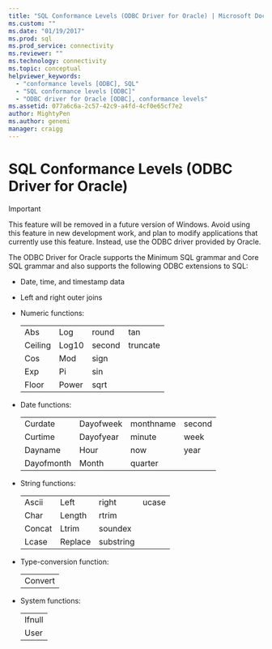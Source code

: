 ```yaml
---
title: "SQL Conformance Levels (ODBC Driver for Oracle) | Microsoft Docs"
ms.custom: ""
ms.date: "01/19/2017"
ms.prod: sql
ms.prod_service: connectivity
ms.reviewer: ""
ms.technology: connectivity
ms.topic: conceptual
helpviewer_keywords: 
  - "conformance levels [ODBC], SQL"
  - "SQL conformance levels [ODBC]"
  - "ODBC driver for Oracle [ODBC], conformance levels"
ms.assetid: 077a6c6a-2c57-42c9-a4fd-4cf0e65cf7e2
author: MightyPen
ms.author: genemi
manager: craigg
---
```

# SQL Conformance Levels (ODBC Driver for Oracle)
> [!IMPORTANT]  
>  This feature will be removed in a future version of Windows. Avoid using this feature in new development work, and plan to modify applications that currently use this feature. Instead, use the ODBC driver provided by Oracle.  
  
 The ODBC Driver for Oracle supports the Minimum SQL grammar and Core SQL grammar and also supports the following ODBC extensions to SQL:  
  
-   Date, time, and timestamp data  
  
-   Left and right outer joins  
  
-   Numeric functions:  
  
    |||||  
    |-|-|-|-|  
    |Abs|Log|round|tan|  
    |Ceiling|Log10|second|truncate|  
    |Cos|Mod|sign||  
    |Exp|Pi|sin||  
    |Floor|Power|sqrt||  
  
-   Date functions:  
  
    |||||  
    |-|-|-|-|  
    |Curdate|Dayofweek|monthname|second|  
    |Curtime|Dayofyear|minute|week|  
    |Dayname|Hour|now|year|  
    |Dayofmonth|Month|quarter||  
  
-   String functions:  
  
    |||||  
    |-|-|-|-|  
    |Ascii|Left|right|ucase|  
    |Char|Length|rtrim||  
    |Concat|Ltrim|soundex||  
    |Lcase|Replace|substring||  
  
-   Type-conversion function:  
  
    ||  
    |-|  
    |Convert|  
  
-   System functions:  
  
    ||  
    |-|  
    |Ifnull|  
    |User|
